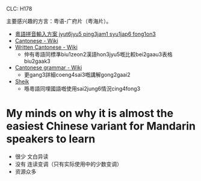 CLC: H178

主要感兴趣的方言：粤语-广府片（粤海片）。

- [粵語拼音輸入方案 jyut6jyu5 ping3jam1 syu1jap6 fong1on3](https://github.com/rime/rime-cantonese)
- [Cantonese - Wiki](https://en.wikipedia.org/wiki/Cantonese)
- [Written Cantonese - Wiki](https://en.wikipedia.org/wiki/Written_Cantonese)
  - 仲有粵語同標準biu1zeon2漢語hon3jyu5嘅比較bei2gaau3表格biu2gaak3
- [Cantonese grammar - Wiki](https://en.wikipedia.org/wiki/Cantonese_grammar)
  - 更gang3詳細coeng4sai3嘅講解gong2gaai2
- [Sheik](http://www.cantonese.sheik.co.uk/)
  - 喺粵語同埋國語嘅使用sai2jung6情況cing4fong3

# My minds on why it is almost the easiest Chinese variant for Mandarin speakers to learn

- 很少 文白异读
- 没有 连读变调（只有实际使用中的少数变调）
- 资源众多
